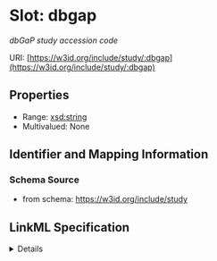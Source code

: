 # Slot: dbgap
_dbGaP study accession code_


URI: [https://w3id.org/include/study/:dbgap](https://w3id.org/include/study/:dbgap)



<!-- no inheritance hierarchy -->




## Properties

* Range: [xsd:string](xsd:string)
* Multivalued: None







## Identifier and Mapping Information







### Schema Source


* from schema: https://w3id.org/include/study




## LinkML Specification

<details>
```yaml
name: dbgap
definition_uri: include:dbgap
description: dbGaP study accession code
title: Dbgap
from_schema: https://w3id.org/include/study
rank: 1000
alias: dbgap
domain_of:
- Study
range: string

```
</details>
